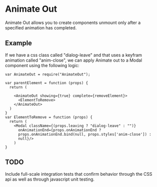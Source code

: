 # Animate Out

Animate Out allows you to create components unmount only after a specified animation has completed.

## Example
If we have a css class called "dialog-leave" and that uses a keyfram animation called "anim-close", we can apply Animate out to a Modal component using the following logic:

```
var AnimateOut = require("AnimateOut");

var parentElement = function (props) {
  return (

    <AnimateOut showing={true} complete={removeElement}>
      <ElementToRemove>
    </AnimateOut>
  )
}
var ElementToRemove = function (props) {
  return (
    <Modal className={(props.leaving ? "dialog-leave" : "")}
      onAnimationEnd={props.onAnimationEnd ?
      props.onAnimationEnd.bind(null, props.styles['anim-close']) :
      null}/>
    )
}
```

## TODO

Include full-scale integration tests that confirm behavior through the CSS api as well as through javascript unit testing.

